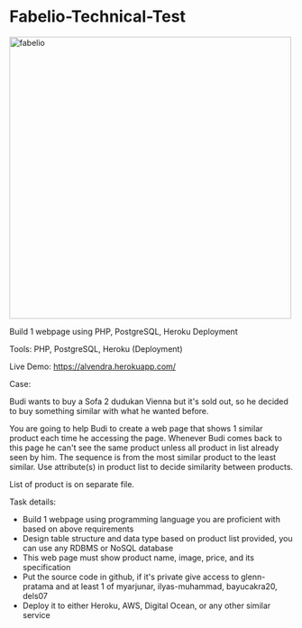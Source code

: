 # Fabelio-Technical-Test

<img width="500" alt="fabelio" src="https://user-images.githubusercontent.com/38848573/96323741-c1338180-1048-11eb-8531-547e923048f8.png">


Build 1 webpage using PHP, PostgreSQL, Heroku Deployment

Tools: PHP, PostgreSQL, Heroku (Deployment)

Live Demo: https://alvendra.herokuapp.com/

Case: 

Budi wants to buy a Sofa 2 dudukan Vienna but it's sold out, so he decided to buy something similar with what he wanted before.

You are going to help Budi to create a web page that shows 1 similar product each time he accessing the page. Whenever Budi comes back to this page he can't see the same product unless all product in list already seen by him. The sequence is from the most similar product to the least similar. Use attribute(s) in product list to decide similarity between products.

List of product is on separate file.

Task details:
- Build 1 webpage using programming language you are proficient with based on above requirements
- Design table structure and data type based on product list provided, you can use any RDBMS or NoSQL database
- This web page must show product name, image, price, and its specification
- Put the source code in github, if it's private give access to glenn-pratama and at least 1 of myarjunar, ilyas-muhammad, bayucakra20, dels07
- Deploy it to either Heroku, AWS, Digital Ocean, or any other similar service
